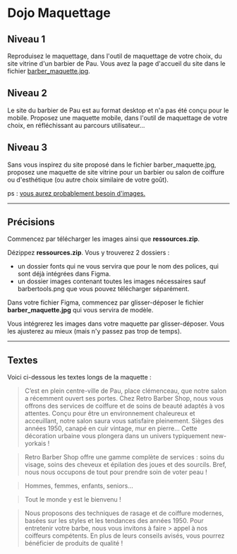 # Dojo Maquettage

## Niveau 1

Reproduisez le maquettage, dans l'outil de maquettage de votre choix, du site vitrine d'un barbier de Pau. Vous avez la page d'accueil du site dans le fichier <a href="barber_maquette.jpg" target="_blank">barber_maquette.jpg</a>.

## Niveau 2

Le site du barbier de Pau est au format desktop et n'a pas été conçu pour le mobile. Proposez une maquette mobile, dans l'outil de maquettage de votre choix, en réfléchissant au parcours utilisateur...

## Niveau 3

Sans vous inspirez du site proposé dans le fichier barber_maquette.jpg, proposez une maquette de site vitrine pour un barbier ou salon de coiffure ou d'esthétique (ou autre choix similaire de votre goût).

ps : <a href="https://unsplash.com/s/photos/barber" target="_blank">vous aurez probablement besoin d'images.</a>

---

## Précisions

Commencez par télécharger les images ainsi que **ressources.zip**.

Dézippez **ressources.zip**. Vous y trouverez 2 dossiers :

- un dossier fonts qui ne vous servira que pour le nom des polices, qui sont déjà intégrées dans Figma.
- un dossier images contenant toutes les images nécessaires sauf barbertools.png que vous pouvez télécharger séparément.

Dans votre fichier Figma, commencez par glisser-déposer le fichier **barber_maquette.jpg** qui vous servira de modèle.

Vous intégrerez les images dans votre maquette par glisser-déposer. Vous les ajusterez au mieux (mais n'y passez pas trop de temps).

---

## Textes

Voici ci-dessous les textes longs de la maquette :

> C’est en plein centre-ville de Pau, place clémenceau, que notre salon a récemment ouvert ses portes.
> Chez Retro Barber Shop, nous vous offrons des services de coiffure et de soins de beauté adaptés à vos attentes. Conçu pour être un environnement chaleureux et acceuillant, notre salon saura vous satisfaire pleinement. Sièges des années 1950, canapé en cuir vintage, mur en pierre... 
> Cette décoration urbaine vous plongera dans un univers typiquement new-yorkais !


> Retro Barber Shop offre une gamme complète de services : soins du visage, soins des cheveux et épilation des joues et des sourcils. Bref, nous nous occupons de tout pour prendre soin de voter peau !

> Hommes, femmes, enfants, seniors...

> Tout le monde y est le bienvenu !


> Nous proposons des techniques de rasage et de coiffure modernes, basées sur les styles et les tendances des années 1950. Pour entretenir votre barbe, nous vous invitons à faire > appel à nos coiffeurs compétents. En plus de leurs conseils avisés, vous pourrez bénéficier de produits de qualité !
